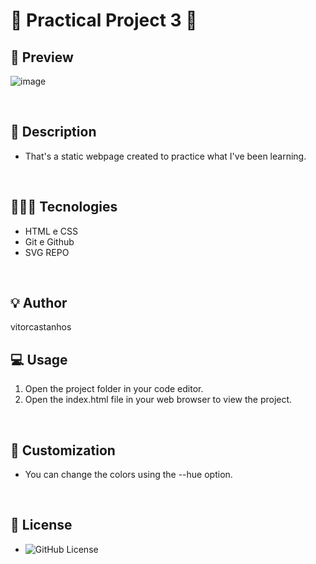 # 🚀 Practical Project 3 🚀

## 📸 Preview
![image](https://github.com/Vitorcastanhos/Login-Screen_Challenge-4/assets/77864032/ad535b71-27cf-493b-9ca2-e361ce9dfce8)

<br/>

## 📝 Description

- That's a static webpage created to practice what I've been learning.

<br/>

## 👨🏻‍💻 Tecnologies

- HTML e CSS
- Git e Github
- SVG REPO

<br/>

## 💡 Author

vitorcastanhos

## 💻 Usage

1. Open the project folder in your code editor.
2. Open the index.html file in your web browser to view the project.

<br/>

## 🎨 Customization

- You can change the colors using the --hue option.

<br/>

## :memo: License

* ![GitHub License](https://img.shields.io/github/license/jaywcjlove/tools)

